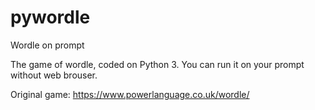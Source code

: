 # pywordle
Wordle on prompt

The game of wordle, coded on Python 3. You can run it on your prompt without web brouser.

Original game: https://www.powerlanguage.co.uk/wordle/
